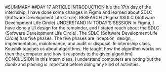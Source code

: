 #SUMMARY
##DAY 17 ARTICLE
INTRODUCTION
It's the 17th day of the internship, I have done some changes in Figma and learned about SDLC (Software Development Life Circle).
RESEARCH
#Figma
#SDLC (Software Development Life Circle)
UNDERSTAND IN TODAY'S SESSION
In Figma, I have done a UI design for the remainder, and I stated reach about the SDLC (Software Development Life Circle). The SDLC (Software Development Life Circle) has five phases. The five phases are inception, design, implementation, maintenance, and audit or disposal.
In internship class, Koushik teaches us about algorithms.  He taught how the algorithm works on then the computer and how it responds to the given algorithm]
CONCLUSION
In this intern class, I understand computers are noting but the dumb and plaining is important before doing any kind of activities.
